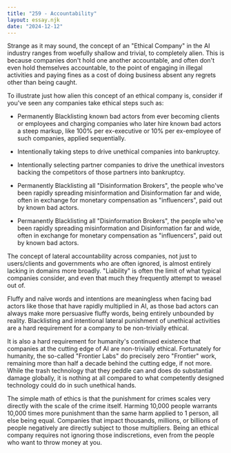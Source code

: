 ```yaml
---
title: "259 - Accountability"
layout: essay.njk
date: "2024-12-12"
---
```


Strange as it may sound, the concept of an "Ethical Company" in the AI industry ranges from woefully shallow and trivial, to completely alien. This is because companies don't hold one another accountable, and often don't even hold themselves accountable, to the point of engaging in illegal activities and paying fines as a cost of doing business absent any regrets other than being caught.

To illustrate just how alien this concept of an ethical company is, consider if you've seen any companies take ethical steps such as:

- Permanently Blacklisting known bad actors from ever becoming clients or employees and charging companies who later hire known bad actors a steep markup, like 100% per ex-executive or 10% per ex-employee of such companies, applied sequentially.

- Intentionally taking steps to drive unethical companies into bankruptcy.

- Intentionally selecting partner companies to drive the unethical investors backing the competitors of those partners into bankruptcy.

- Permanently Blacklisting all "Disinformation Brokers", the people who've been rapidly spreading misinformation and Disinformation far and wide, often in exchange for monetary compensation as "influencers", paid out by known bad actors.

- Permanently Blacklisting all "Disinformation Brokers", the people who've been rapidly spreading misinformation and Disinformation far and wide, often in exchange for monetary compensation as "influencers", paid out by known bad actors.

The concept of lateral accountability across companies, not just to users/clients and governments who are often ignored, is almost entirely lacking in domains more broadly. "Liability" is often the limit of what typical companies consider, and even that much they frequently attempt to weasel out of.

Fluffy and naïve words and intentions are meaningless when facing bad actors like those that have rapidly multiplied in AI, as those bad actors can always make more persuasive fluffy words, being entirely unbounded by reality. Blacklisting and intentional lateral punishment of unethical activities are a hard requirement for a company to be non-trivially ethical.

It is also a hard requirement for humanity's continued existence that companies at the cutting edge of AI are non-trivially ethical. Fortunately for humanity, the so-called "Frontier Labs" do precisely zero "Frontier" work, remaining more than half a decade behind the cutting edge, if not more. While the trash technology that they peddle can and does do substantial damage globally, it is nothing at all
compared to what competently designed technology could do in such unethical hands.

The simple math of ethics is that the punishment for crimes scales very directly with the scale of the crime itself. Harming 10,000 people warrants 10,000 times more punishment than the same harm applied to 1 person, all else being equal. Companies that impact thousands, millions, or billions of people negatively are directly subject to those multipliers. Being an ethical company requires not ignoring those indiscretions, even from the people who want to throw money at you.
